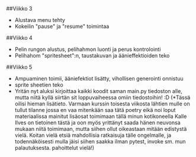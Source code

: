 ##Viikko 3

- Alustava menu tehty
- Kokeilin "pause" ja "resume" toimintaa

##Viikko 4
- Pelin rungon alustus, pelihahmon luonti ja perus kontrolointi
- Pelihahom "spritesheet":n, taustakuvan ja äänieffektioiden teko

##Viikko 5
- Ampuaminen toimii, ääniefektiot lisätty, vihollisen generointi onnistuu
- sprite sheetien teko
- Yritän nyt aluksi kirjoittaa kaikki koodit saman main.py tiedoston alle,
mutta niitä kyllä siirtän sit loppuvaiheessa omiin tiedostoihin! :D
(*Tässä oilisi hieman lisätieto. Varmaan kurssin toisesta viikosta lähtien mulle on tullut tilanne jossa en vaa mitenkään saa tätä poetry eikä noi loput materiaalissa mainitut lisäosat toimimaan tällä minun kotikoneella
Kalle Ilves on tietoinen tästä ja oon myös yrittänyt saada hänen neuvonsa mukaan niitä toimimaan, mutta siihen ollut oikeastaan mitään edistystä vielä. 
Koitan vielä etsiä mahdollisia ratkaisuja tälle ongelmalle, ja todennäköisesti mulla jäisi siihen saakka ilman pytest, invoke sm. mun palautuksesta.
pahoittelut vielä!)


